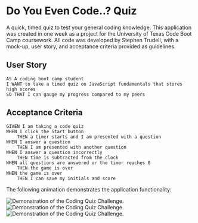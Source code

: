 # Do You Even Code..? Quiz

A quick, timed quiz to test your general coding knowledge. This application was created in one week as a project for the University of Texas Code Boot Camp coursework. All code was developed by Stephen Trudell, with a mock-up, user story, and acceptance criteria provided as guidelines.

## User Story

```
AS A coding boot camp student
I WANT to take a timed quiz on JavaScript fundamentals that stores high scores
SO THAT I can gauge my progress compared to my peers
```

## Acceptance Criteria

```
GIVEN I am taking a code quiz
WHEN I click the Start button
    THEN a timer starts and I am presented with a question
WHEN I answer a question
    THEN I am presented with another question
WHEN I answer a question incorrectly
    THEN time is subtracted from the clock
WHEN all questions are answered or the timer reaches 0
    THEN the game is over
WHEN the game is over
    THEN I can save my initials and score
```

The following animation demonstrates the application functionality:

![Demonstration of the Coding Quiz Challenge.](./assets/demo-screencap-1.png)
![Demonstration of the Coding Quiz Challenge.](./assets/demo-screencap-2.png)
![Demonstration of the Coding Quiz Challenge.](./assets/demo-screencap-3.png)